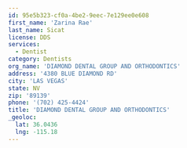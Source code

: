 ```yaml
---
id: 95e5b323-cf0a-4be2-9eec-7e129ee0e608
first_name: 'Zarina Rae'
last_name: Sicat
license: DDS
services:
  - Dentist
category: Dentists
org_name: 'DIAMOND DENTAL GROUP AND ORTHODONTICS'
address: '4380 BLUE DIAMOND RD'
city: 'LAS VEGAS'
state: NV
zip: '89139'
phone: '(702) 425-4424'
title: 'DIAMOND DENTAL GROUP AND ORTHODONTICS'
_geoloc:
  lat: 36.0436
  lng: -115.18
---
```

